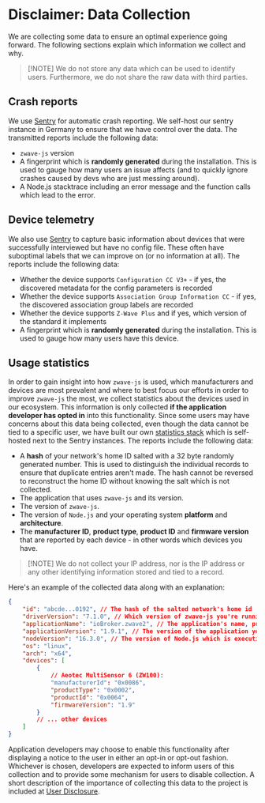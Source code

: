 # Disclaimer: Data Collection

We are collecting some data to ensure an optimal experience going forward. The following sections explain which information we collect and why.

> [!NOTE] We do not store any data which can be used to identify users. Furthermore, we do not share the raw data with third parties.

## Crash reports

We use [Sentry](https://sentry.io) for automatic crash reporting. We self-host our sentry instance in Germany to ensure that we have control over the data. The transmitted reports include the following data:

- `zwave-js` version
- A fingerprint which is **randomly generated** during the installation. This is used to gauge how many users an issue affects (and to quickly ignore crashes caused by devs who are just messing around).
- A Node.js stacktrace including an error message and the function calls which lead to the error.

## Device telemetry

We also use [Sentry](https://sentry.io) to capture basic information about devices that were successfully interviewed but have no config file. These often have suboptimal labels that we can improve on (or no information at all). The reports include the following data:

- Whether the device supports `Configuration CC V3+` - if yes, the discovered metadata for the config parameters is recorded
- Whether the device supports `Association Group Information CC` - if yes, the discovered association group labels are recorded
- Whether the device supports `Z-Wave Plus` and if yes, which version of the standard it implements
- A fingerprint which is **randomly generated** during the installation. This is used to gauge how many users have this device.

## Usage statistics

In order to gain insight into how `zwave-js` is used, which manufacturers and devices are most prevalent and where to best focus our efforts in order to improve `zwave-js` the most, we collect statistics about the devices used in our ecosystem. This information is only collected **if the application developer has opted in** into this functionality. Since some users may have concerns about this data being collected, even though the data cannot be tied to a specific user, we have built our own [statistics stack](https://github.com/zwave-js/statistics-server) which is self-hosted next to the Sentry instances. The reports include the following data:

- A **hash** of your network's home ID salted with a 32 byte randomly generated number. This is used to distinguish the individual records to ensure that duplicate entries aren't made. The hash cannot be reversed to reconstruct the home ID without knowing the salt which is not collected.
- The application that uses `zwave-js` and its version.
- The version of `zwave-js`.
- The version of `Node.js` and your operating system **platform** and **architecture**.
- The **manufacturer ID**, **product type**, **product ID** and **firmware version** that are reported by each device - in other words which devices you have.

> [!NOTE] We do not collect your IP address, nor is the IP address or any other identifying information stored and tied to a record.

Here's an example of the collected data along with an explanation:

```json
{
	"id": "abcde...0192", // The hash of the salted network's home id
	"driverVersion": "7.1.0", // Which version of zwave-js you're running
	"applicationName": "ioBroker.zwave2", // The application's name, provided by the application
	"applicationVersion": "1.9.1", // The version of the application you're using
	"nodeVersion": "16.3.0", // The version of Node.js which is executing the application
	"os": "linux",
	"arch": "x64",
	"devices": [
		{
			// Aeotec MultiSensor 6 (ZW100):
			"manufacturerId": "0x0086",
			"productType": "0x0002",
			"productId": "0x0064",
			"firmwareVersion": "1.9"
		}
		// ... other devices
	]
}
```

Application developers may choose to enable this functionality after displaying a notice to the user in either an opt-in or opt-out fashion. Whichever is chosen, developers are expected to inform users of this collection and to provide some mechanism for users to disable collection. A short description of the importance of collecting this data to the project is included at [User Disclosure](data-collection/user-disclosure.md).
